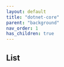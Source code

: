 ```yaml
---
layout: default
title: "dotnet-core"
parent: "background"
nav_order: 1
has_children: true
---
```


## List